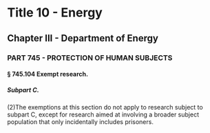 
# Title 10 - Energy
## Chapter III - Department of Energy
### PART 745 - PROTECTION OF HUMAN SUBJECTS
#### § 745.104 Exempt research.
##### Subpart C.

(2)The exemptions at this section do not apply to research subject to subpart C, except for research aimed at involving a broader subject population that only incidentally includes prisoners.
